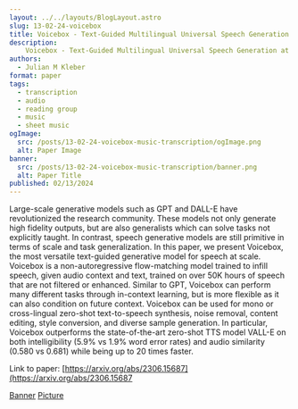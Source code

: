 ```yaml
---
layout: ../../layouts/BlogLayout.astro
slug: 13-02-24-voicebox
title: Voicebox - Text-Guided Multilingual Universal Speech Generation at Scale
description: 
    Voicebox - Text-Guided Multilingual Universal Speech Generation at Scale
authors:
  - Julian M Kleber
format: paper
tags:
  - transcription
  - audio
  - reading group
  - music
  - sheet music
ogImage: 
  src: /posts/13-02-24-voicebox-music-transcription/ogImage.png
  alt: Paper Image
banner: 
  src: /posts/13-02-24-voicebox-music-transcription/banner.png
  alt: Paper Title
published: 02/13/2024
---
```


Large-scale generative models such as GPT and DALL-E have revolutionized the research community. These models not only generate high fidelity outputs, but are also generalists which can solve tasks not explicitly taught. In contrast, speech generative models are still primitive in terms of scale and task generalization. In this paper, we present Voicebox, the most versatile text-guided generative model for speech at scale. Voicebox is a non-autoregressive flow-matching model trained to infill speech, given audio context and text, trained on over 50K hours of speech that are not filtered or enhanced. Similar to GPT, Voicebox can perform many different tasks through in-context learning, but is more flexible as it can also condition on future context. Voicebox can be used for mono or cross-lingual zero-shot text-to-speech synthesis, noise removal, content editing, style conversion, and diverse sample generation. In particular, Voicebox outperforms the state-of-the-art zero-shot TTS model VALL-E on both intelligibility (5.9% vs 1.9% word error rates) and audio similarity (0.580 vs 0.681) while being up to 20 times faster.

Link to paper: [https://arxiv.org/abs/2306.15687](https://arxiv.org/abs/2306.15687

[Banner](https://arxiv.org/abs/2111.03017)
[Picture](https://vectorportal.com/de/vector/jukebox-machine.ai/15161)
